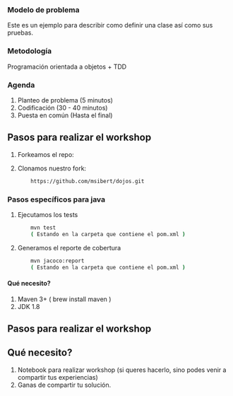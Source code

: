 ### Modelo de problema

Este es un ejemplo para describir como definir una clase así como sus pruebas. 

### Metodología

Programación orientada a objetos + TDD

### Agenda

1. Planteo de problema (5 minutos)
2. Codificación (30 - 40 minutos)
3. Puesta en común (Hasta el final)

## Pasos para realizar el workshop 

1. Forkeamos el repo:

2. Clonamos nuestro fork:

    ```bash
        https://github.com/msibert/dojos.git
    ```


### Pasos específicos para java

1. Ejecutamos los tests

    ```bash
        mvn test
        ( Estando en la carpeta que contiene el pom.xml )
    ```

1. Generamos el reporte de cobertura

    ```bash
        mvn jacoco:report
        ( Estando en la carpeta que contiene el pom.xml )
    ```

#### Qué necesito?

1. Maven 3+ ( brew install maven )
2. JDK  1.8

## Pasos para realizar el workshop


## Qué necesito?

1. Notebook para realizar workshop (si queres hacerlo, sino podes venir a compartir tus experiencias)
2. Ganas de compartir tu solución.
